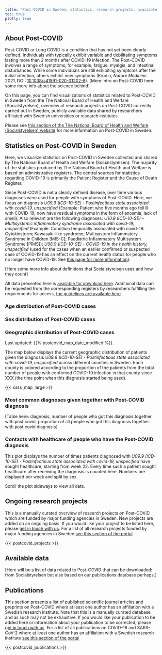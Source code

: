 ```yaml
---
title: "Post-COVID in Sweden: statistics, research projects, available data"
toc: true
plotly: true
---
```

<!--
- [About Post-COVID](#about-post-covid)
- [Statistics on Post-COVID in Sweden](#statistics-on-post-covid-in-sweden)
- [Ongoing research projects](#ongoing-research-projects)
- [Available data](#available-data)
- [Publications](#publications) -->

## About Post-COVID

Post-COVID or Long COVID is a condition that has not yet been clearly defined. Individuals with typically exhibit variable and debilitating symptoms lasting more than 2 months after COVID-19 infection. The Post-COVID involves a range of symptoms, for example, fatigue, myalgia, and intestinal disturbances. While some individuals are still exhibiting symptoms after the initial infection, others exhibit new symptoms (Brodin, *Nature Medicine* 2021, DOI: [10.1038/s41591-020-01202-8](https://doi.org/10.1038/s41591-020-01202-8)). [More intro on Post-COVID here: some more info about the science behind]

On this page, you can find visualizations of statistics related to Post-COVID in Sweden from the The National Board of Health and Welfare (Socialstyrelsen), overview of research projects on Post-COVID currently carried out in Sweden, publicly available data shared by researchers affiliated with Swedish universities or research institutes.

Please see [this section of the The National Board of Health and Welfare (Socialstyrelsen) website](https://www.socialstyrelsen.se/coronavirus-covid-19/socialstyrelsens-roll-och-uppdrag/postcovid/
) for more information on Post-COVID in Sweden.

## Statistics on Post-COVID in Sweden

Here, we visualize statistics on Post-COVID in Sweden collected and shared by The National Board of Health and Welfare (Socialstyrelsen). The majority of the statistics produced by The National Board of Health and Welfare is based on administrative registers. The central sources for statistics regarding COVID-19 is primarily the Patient Register and the Cause of Death Register.

Since Post-COVID is not a clearly defined disease, over time various diagnoses were used for people with symptoms of Post-COVID. Here, we focus on diagnosis *U09.9 (ICD-10-SE) - Postinfectious state associated with covid-19, unspecified* (Example: Patient who five months ago fell ill with COVID-19; now have residual symptoms in the form of anosmia, lack of smell). Also relevant are the following diagnoses: *U10.9 (ICD-10-SE) - Multisystemic inflammatory syndrome associated with covid-19, unspecified* (Example: Condition temporally associated with covid-19: Cytokinstorm; Kawasaki-like syndrome; Multisystem Inflammatory Syndrome in Children [MIS-C]; Paediatric Inflammatory Multisystem Syndrome [PIMS]); *U08.9 (ICD-10-SE) - COVID-19 in the health history, unspecified* (used for the cases when an earlier confirmed or suspected case of COVID-19 has an effect on the current health status for people who no longer have COVID-19. See [this page for more information](https://www.socialstyrelsen.se/utveckla-verksamhet/e-halsa/klassificering-och-koder/icd-10/)).

[Here some more info about definitions that Socialstyrelsen uses and how they count]

All data presented here is [available for download here](https://www.socialstyrelsen.se/statistik-och-data/statistik/statistik-om-covid-19/). Additional data can be requested from the corresponding registers by researchers fulfilling the requirements for access, [the guidelines are available here](https://bestalladata.socialstyrelsen.se/data-for-forskning/).

### Age distribution of Post-COVID cases

### Sex distribution of Post-COVID cases

### Geographic distribution of Post-COVID cases
<div class="alert alert-info">Last updated: {{% postcovid_map_date_modified %}}.</div>

The map below displays the current geographic distribution of patients given the diagnosis *U09.9 (ICD-10-SE) - Postinfectious state associated with covid-19, unspecified* across different counties in Sweden. Each county is colored according to the proportion of the patients from the total number of people with confirmed COVID-19 infection in that county since XXX (the time point when this diagnosis started being used).

{{< csss_map_large >}}

### Most common diagnoses given together with Post-COVID diagnosis

[Table here: diagnosis, number of people who got this diagnosis together with post covid, proportion of all people who got this diagnosis together with post covid diagnosis]

### Contacts with healthcare of people who have the Post-COVID diagnosis

This plot displays the number of times patients diagnosed with *U09.9 (ICD-10-SE) - Postinfectious state associated with covid-19, unspecified* have sought healthcare, starting from week 22. Every time such a patient sought healthcare after receiving the diagnosis is counted here. Numbers are displayed per week and split by sex.

<div class="d-md-none alert alert-info">
  Scroll the plot sideways to view all data.
</div>

<div class="plot_wrapper">
  <div class="table-responsive" id="healthcare_contacts"></div>
</div>

## Ongoing research projects

This is a manually curated overview of research projects on Post-COVID which are funded by major funding agencies in Sweden. New projects are added on an ongoing basis. If you would like your project to be listed here, please [get in touch with us](/contact/). For a list of all research projects funded by major funding agencies in Sweden [see this section of the portal](/projects/ongoing/).

{{< postcovid_projects >}}

## Available data

[Here will be a list of data related to Post-COVID that can be downloaded: from Socialstyrelsen but also based on our publications database perhaps.]

## Publications

This section presents a list of published scientific journal articles and preprints on Post-COVID where at least one author has an affiliation with a Swedish research institute. Note that this is a manually curated database and as such may not be exhaustive. If you would like your publication to be added here or information about your publication to be corrected, please [get in touch with us](/contact/). For a list of all publications on COVID-19 and SARS-CoV-2 where at least one author has an affiliation with a Swedish research institute [see this section of the portal](/publications/)

{{< postcovid_publications >}}

<script src="https://cdn.jsdelivr.net/npm/vega@5.19.1"></script>
<script src="https://cdn.jsdelivr.net/npm/vega-lite@5.0.0"></script>
<script src="https://cdn.jsdelivr.net/npm/vega-embed@6.15.1"></script>
<script src="https://datagraphics.dckube.scilifelab.se/graphic/3c39867036b645feac689f5816a41024.js?id=healthcare_contacts"></script>
